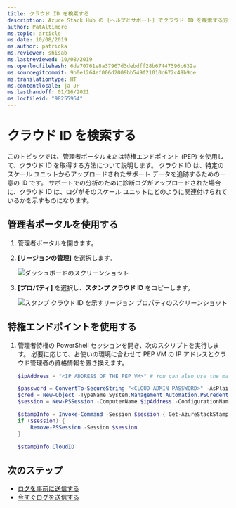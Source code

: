 ```yaml
---
title: クラウド ID を検索する
description: Azure Stack Hub の [ヘルプとサポート] でクラウド ID を検索する方法について説明します。
author: PatAltimore
ms.topic: article
ms.date: 10/08/2019
ms.author: patricka
ms.reviewer: shisab
ms.lastreviewed: 10/08/2019
ms.openlocfilehash: 6da70761e8a37967d3debdff28b67447596c632a
ms.sourcegitcommit: 9b0e1264ef006d2009bb549f21010c672c49b9de
ms.translationtype: HT
ms.contentlocale: ja-JP
ms.lasthandoff: 01/16/2021
ms.locfileid: "98255964"
---
```

# <a name="find-your-cloud-id"></a>クラウド ID を検索する

このトピックでは、管理者ポータルまたは特権エンドポイント (PEP) を使用して、クラウド ID を取得する方法について説明します。 クラウド ID は、特定のスケール ユニットからアップロードされたサポート データを追跡するための一意の ID です。 サポートでの分析のために診断ログがアップロードされた場合に、クラウド ID は、ログがそのスケール ユニットにどのように関連付けられているかを示すものになります。

## <a name="use-the-administrator-portal"></a>管理者ポータルを使用する

1. 管理者ポータルを開きます。 
1. **[リージョンの管理]** を選択します。

   ![ダッシュボードのスクリーンショット](./media/azure-stack-automatic-log-collection/dashboard.png)

1. **[プロパティ]** を選択し、**スタンプ クラウド ID** をコピーします。

   ![スタンプ クラウド ID を示すリージョン プロパティのスクリーンショット](media/azure-stack-automatic-log-collection/region-properties-blade-with-stamp-cloud-id.png)


## <a name="use-the-privileged-endpoint"></a>特権エンドポイントを使用する

1. 管理者特権の PowerShell セッションを開き、次のスクリプトを実行します。 必要に応じて、お使いの環境に合わせて PEP VM の IP アドレスとクラウド管理者の資格情報を置き換えます。 

   ```powershell
   $ipAddress = "<IP ADDRESS OF THE PEP VM>" # You can also use the machine name instead of IP here.

   $password = ConvertTo-SecureString "<CLOUD ADMIN PASSWORD>" -AsPlainText -Force
   $cred = New-Object -TypeName System.Management.Automation.PSCredential ("<DOMAIN NAME>\CloudAdmin", $password)
   $session = New-PSSession -ComputerName $ipAddress -ConfigurationName PrivilegedEndpoint -Credential $cred

   $stampInfo = Invoke-Command -Session $session { Get-AzureStackStampInformation }
   if ($session) {
       Remove-PSSession -Session $session
   }

   $stampInfo.CloudID
   ```

## <a name="next-steps"></a>次のステップ

* [ログを事前に送信する](./diagnostic-log-collection.md#send-logs-proactively)
* [今すぐログを送信する](./diagnostic-log-collection.md#send-logs-now)